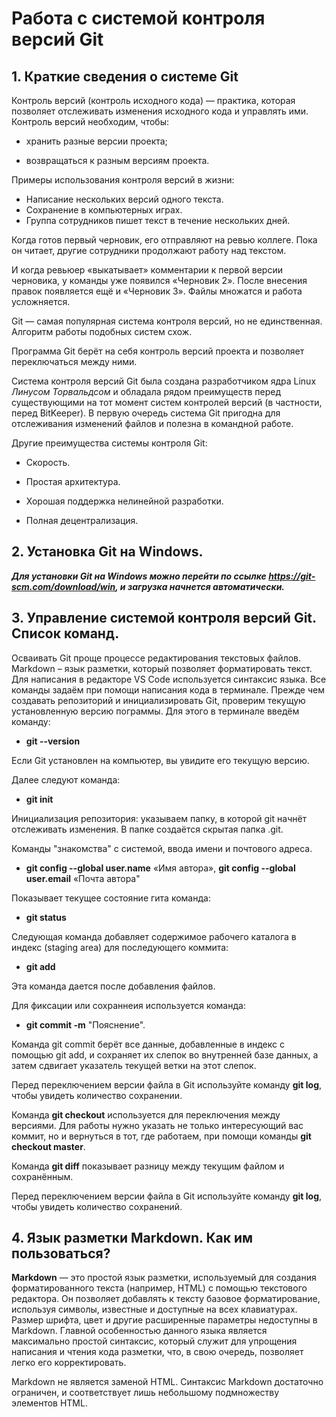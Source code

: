 # Работа с системой контроля версий Git

## 1. Краткие сведения о системе Git

Контроль версий (контроль исходного кода) — практика, которая позволяет отслеживать 
изменения исходного кода и управлять ими. 
Контроль версий необходим, чтобы:

* хранить разные версии проекта;

* возвращаться к разным версиям проекта.

Примеры использования контроля версий
в жизни:

* Написание нескольких версий одного текста.
* Сохранение в компьютерных играх.
* Группа сотрудников пишет текст в течение 
нескольких дней.

Когда готов первый черновик, его 
отправляют на ревью коллеге. Пока он 
читает, другие сотрудники продолжают 
работу над текстом.

И когда ревьюер «выкатывает» комментарии 
к первой версии черновика, у команды уже 
появился «Черновик 2». После внесения 
правок появляется ещё и «Черновик 3». 
Файлы множатся и работа усложняется.

Git — самая популярная система контроля 
версий, но не единственная. Алгоритм 
работы подобных систем схож.

Программа Git берёт на себя контроль версий 
проекта и позволяет переключаться между 
ними.

Система контроля версий Git была создана разработчиком ядра Linux *Линусом Торвальдсом* и обладала рядом преимуществ перед существующими на тот момент систем контролей версий (в частности, перед BitKeeper). В первую очередь система Git пригодна для отслеживания изменений файлов и полезна в командной работе.

Другие преимущества системы контроля Git:

* Скорость.

* Простая архитектура.

* Хорошая поддержка нелинейной разработки.

* Полная децентрализация.

## 2. Установка Git на Windows.

_**Для установки Git на Windows можно перейти по ссылке https://git-scm.com/download/win, и загрузка начнется автоматически.**_
## 3. Управление системой контроля версий Git. Список команд.

Осваивать Git проще процессе редактирования текстовых файлов. Markdown – язык разметки, 
который позволяет форматировать текст. Для написания в редакторе VS Code используется 
синтаксис языка.
Все команды задаём при помощи написания кода в терминале.
Прежде чем создавать репозиторий и инициализировать Git, проверим текущую установленную 
версию пограммы. Для этого в терминале введём команду:

* __git --version__

Если Git установлен на компьютер, вы увидите его текущую версию.

Далее следуют команда:

* __git init__

Инициализация репозитория: указываем папку, в которой git начнёт отслеживать изменения.
В папке создаётся скрытая папка .git.

Команды "знакомства" с системой, ввода имени и почтового адреса.

* __git config --global user.name__ «Имя автора», __git config --global user.email__ «Почта автора"

Показывает текущее состояние гита команда:
* __git status__

Следующая команда добавляет содержимое рабочего каталога в индекс (staging area) для последующего коммита: 
* __git add__

Эта команда дается после добавления 
файлов. 

Для фиксации или сохраннеия используется команда:
* __git commit -m__ "Пояснение".

Команда git commit берёт все данные, добавленные в индекс с помощью git add, и сохраняет их 
слепок во внутренней базе данных, а затем сдвигает указатель текущей ветки на этот слепок.

Перед переключением версии файла в Git 
используйте команду __git log__, чтобы увидеть 
количество сохранении.

Команда __git checkout__ используется для переключения между версиями.
Для работы нужно указать не только 
интересующий вас коммит, но и вернуться в тот, где работаем, при помощи команды __git checkout master__.

Команда __git diff__ показывает разницу между текущим файлом и сохранённым.

Перед переключением версии файла в Git 
используйте команду __git log__, чтобы увидеть 
количество сохранений.

## 4. Язык разметки Markdown. Как им пользоваться?
  

__Markdown__ — это простой язык разметки, используемый для создания форматированного текста (например, HTML) с помощью текстового редактора. Он позволяет добавлять к тексту базовое форматирование, используя символы, известные и доступные на всех клавиатурах. Размер шрифта, цвет и другие расширенные параметры недоступны в Markdown.
Главной особенностью данного языка является максимально простой синтаксис, который служит для упрощения написания и чтения кода разметки, что, в свою очередь, позволяет легко его корректировать. 

Markdown не является заменой HTML. Синтаксис Markdown достаточно ограничен, и соответствует лишь небольшому подмножеству элементов HTML. 

